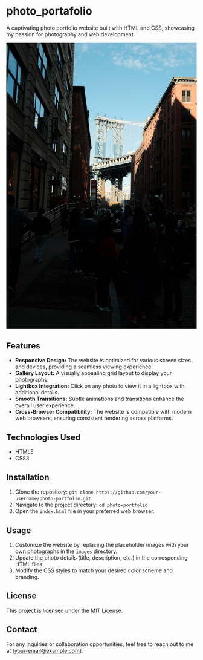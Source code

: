 # photo_portafolio

A captivating photo portfolio website built with HTML and CSS, showcasing my passion for photography and web development.

![Photo Portfolio Screenshot](images/gallery/F691B208-5A79-4FBB-A61A-C7069E8F610C_1_105_c.jpeg)
## Features

- **Responsive Design:** The website is optimized for various screen sizes and devices, providing a seamless viewing experience.
- **Gallery Layout:** A visually appealing grid layout to display your photographs.
- **Lightbox Integration:** Click on any photo to view it in a lightbox with additional details.
- **Smooth Transitions:** Subtle animations and transitions enhance the overall user experience.
- **Cross-Browser Compatibility:** The website is compatible with modern web browsers, ensuring consistent rendering across platforms.

## Technologies Used

- HTML5
- CSS3


## Installation

1. Clone the repository: `git clone https://github.com/your-username/photo-portfolio.git`
2. Navigate to the project directory: `cd photo-portfolio`
3. Open the `index.html` file in your preferred web browser.

## Usage

1. Customize the website by replacing the placeholder images with your own photographs in the `images` directory.
2. Update the photo details (title, description, etc.) in the corresponding HTML  files.
3. Modify the CSS styles to match your desired color scheme and branding.

## License

This project is licensed under the [MIT License](LICENSE).

## Contact

For any inquiries or collaboration opportunities, feel free to reach out to me at [your-email@example.com].
